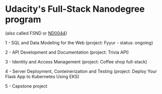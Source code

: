 # Udacity's Full-Stack Nanodegree program

(also called FSND or [ND0044](https://www.udacity.com/course/full-stack-web-developer-nanodegree--nd0044))


1 - SQL and Data Modeling for the Web
(project: Fyyur - status: ongoing)

2 - API Development and Documentation
(project: Trivia API)

3 - Identity and Access Management
(project: Coffee shop full-stack)

4 - Server Deployment, Conteinerization and Testing
(project: Deploy Your Flask App to Kubernetes Using EKS)

5 - Capstone project